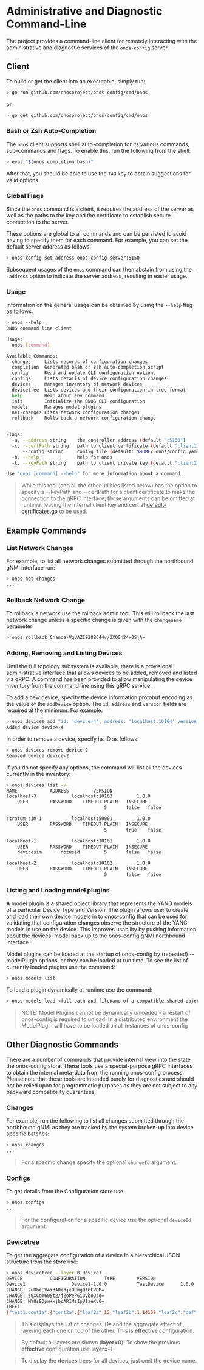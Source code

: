 # Administrative and Diagnostic Command-Line
The project provides a command-line client for remotely 
interacting with the administrative and diagnostic services of the `onos-config` server.

## Client
To build or get the client into an executable, simply run:
```bash
> go run github.com/onosproject/onos-config/cmd/onos
```
or
```bash
> go get github.com/onosproject/onos-config/cmd/onos
```

### Bash or Zsh Auto-Completion
The `onos` client supports shell auto-completion for its various
commands, sub-commands and flags. To enable this, run the following from the shell:
```bash
> eval "$(onos completion bash)"
```
After that, you should be able to use the `TAB` key to obtain suggestions for 
valid options.

### Global Flags
Since the `onos` command is a client, it requires the address of the server as well
as the paths to the key and the certificate to establish secure connection to the 
server.

These options are global to all commands and can be persisted to avoid having to
specify them for each command. For example, you can set the default server address
as follows:
```bash
> onos config set address onos-config-server:5150
```

Subsequent usages of the `onos` command can then abstain from using the `--address` 
option to indicate the server address, resulting in easier usage.

### Usage
Information on the general usage can be obtained by using the `--help` flag as follows:
```bash
> onos --help
ONOS command line client

Usage:
  onos [command]

Available Commands:
  changes     Lists records of configuration changes
  completion  Generated bash or zsh auto-completion script
  config      Read and update CLI configuration options
  configs     Lists details of device configuration changes
  devices     Manages inventory of network devices
  devicetree  Lists devices and their configuration in tree format
  help        Help about any command
  init        Initialize the ONOS CLI configuration
  models      Manages model plugins
  net-changes Lists network configuration changes
  rollback    Rolls-back a network configuration change


Flags:
  -a, --address string    the controller address (default ":5150")
  -c, --certPath string   path to client certificate (default "client1.crt")
      --config string     config file (default: $HOME/.onos/config.yaml)
  -h, --help              help for onos
  -k, --keyPath string    path to client private key (default "client1.key")

Use "onos [command] --help" for more information about a command.
```

> While this tool (and all the other utilities listed below) has the option to
> specify a --keyPath and --certPath for a client certificate to make the connection
> to the gRPC interface, those arguments can be omitted at runtime, leaving
> the internal client key and cert at 
> [default-certificates.go](../pkg/certs/default-certificates.go) to be used.


## Example Commands

### List Network Changes
For example, to list all network changes submitted through the northbound gNMI interface run:
```bash
> onos net-changes
...
```

### Rollback Network Change
To rollback a network use the rollback admin tool. This will rollback the last network
change unless a specific change is given with the `changename` parameter
```bash
> onos rollback Change-VgUAZI928B644v/2XQ0n24x0SjA=
```

### Adding, Removing and Listing Devices
Until the full topology subsystem is available, there is a provisional 
administrative interface that allows devices to be added, removed and listed via gRPC.
A command has been provided to allow manipulating the device inventory from the command
line using this gRPC service.

To add a new device, specify the device information protobuf encoding as the value of the 
`addDevice` option. The `id`, `address` and `version` fields are required at the minimum.
For example:

```bash
> onos devices add "id: 'device-4', address: 'localhost:10164' version: '1.0.0', devicetype: 'Devicesim'"
Added device device-4
```

In order to remove a device, specify its ID as follows:
```bash
> onos devices remove device-2 
Removed device device-2
```

If you do not specify any options, the command will list all the devices currently in the inventory:
```bash
> onos devices list -v
NAME			ADDRESS			VERSION
localhost-3             localhost:10163         1.0.0
	USER		PASSWORD	TIMEOUT	PLAIN	INSECURE
	                                5       false	false

stratum-sim-1           localhost:50001         1.0.0
	USER		PASSWORD	TIMEOUT	PLAIN	INSECURE
	                                5       true	false

localhost-1             localhost:10161         1.0.0
	USER		PASSWORD	TIMEOUT	PLAIN	INSECURE
	devicesim       notused         5       false	false

localhost-2             localhost:10162         1.0.0
	USER		PASSWORD	TIMEOUT	PLAIN	INSECURE
	                                5       false	false
```

### Listing and Loading model plugins
A model plugin is a shared object library that represents the YANG models of a
particular Device Type and Version. The plugin allows user to create and load
their own device models in to onos-config that can be used for validating that
configuration changes observe the structure of the YANG models in use on the
device. This improves usability by pushing information about the devices'
model back up to the onos-config gNMI northbound interface.

Model plugins can be loaded at the startup of onos-config by (repeated) --modelPlugin
options, or they can be loaded at run time. To see the list of currently loaded
plugins use the command:
```bash
> onos models list
```

To load a plugin dynamically at runtime use the command:
```bash
> onos models load <full path and filename of a compatible shared object library on target machine>
```
> NOTE: Model Plugins cannot be dynamically unloaded - a restart of onos-config
> is required to unload.
> In a distributed environment the ModelPlugin will have to be loaded on all
> instances of onos-config

## Other Diagnostic Commands
There are a number of commands that provide internal view into the state the onos-config store.
These tools use a special-purpose gRPC interfaces to obtain the internal meta-data
from the running onos-config process. Please note that these tools are intended purely for
diagnostics and should not be relied upon for programmatic purposes as they are not subject
to any backward compatibility guarantees.

### Changes
For example, run the following to list all changes submitted through the northbound gNMI 
as they are tracked by the system broken-up into device specific batches:
```bash
> onos changes
...
```
> For a specific change specify the optional `changeId` argument.

### Configs
To get details from the Configuration store use
```bash
> onos configs
...
```
> For the configuration for a specific device use the optional `deviceId` argument.

### Devicetree
To get the aggregate configuration of a device in a hierarchical JSON structure from the store use:
```bash
> onos devicetree --layer 0 Device1
DEVICE			CONFIGURATION		TYPE		VERSION
Device1                 Device1-1.0.0           TestDevice      1.0.0
CHANGE:	2uUbeEV4i3ADedjeORmgQt6CVDM=
CHANGE:	50XCdm605t2/jZoPePGiUvboQzg=
CHANGE:	MY8s8Opw+xjbcARIMzIpUIzeXv0=
TREE:
{"test1:cont1a":{"cont2a":{"leaf2a":13,"leaf2b":1.14159,"leaf2c":"def","leaf2d":0.002,"leaf2e":[-99,-4,5,200],"leaf2g":false},"leaf1a":"abcdef","list2a":[{"name":"txout1","tx-power":8},{"name":"txout3","tx-power":16}]},"test1:leafAtTopLevel":"WXY-1234"}
```

> This displays the list of changes IDs and the aggregate effect of layering each
> one on top of the other. This is **effective** configuration.

> By default all layers are shown (**layer=0**). To show the previous **effective**
> configuration use **layer=-1**

> To display the devices trees for all devices, just omit the device name.
